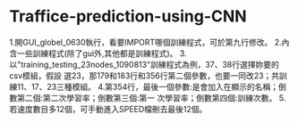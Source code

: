 # Traffice-prediction-using-CNN

1.開GUI_globel_0630執行，看要IMPORT哪個訓練程式，可於第九行修改。
2.內含一些訓練程式(除了gui外,其他都是訓練程式)。
3.以"training_testing_23nodes_1090813"訓練程式為例，37、38行選擇妳要的csv模組，假設
選23，那179和183行和356行第二個參數，也要一同改23；共訓練11、17、23三種模組。
4.第354行，最後一個參數:是會加入在顯示的名稱；倒數第二個:第二次學習率；倒數第三個:第一
次學習率；倒數第四個:訓練次數。
5.若速度數目多12個，可手動進入SPEED檔刪去最後12個。
